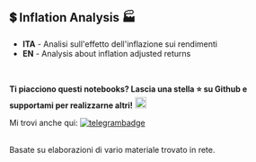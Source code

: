 ## 💲 Inflation Analysis 🏭 ##

- **ITA** - Analisi sull'effetto dell'inflazione sui rendimenti
- **EN** - Analysis about inflation adjusted returns

<br>

**Ti piacciono questi notebooks? Lascia una stella ⭐ su Github e supportami per realizzarne altri!** <a href="https://www.buymeacoffee.com/jumping"><img src="https://cdn.buymeacoffee.com/buttons/default-yellow.png" height="20"></a>

Mi trovi anche qui: [![telegrambadge]][telegram] 

<!-- ✨ _special_ ✨ -->
[telegram]: https://t.me/CanalePaoloCole
[telegrambadge]: https://img.shields.io/badge/Chat-Telegram-blue?logo=Telegram

<br>Basate su elaborazioni di vario materiale trovato in rete.
